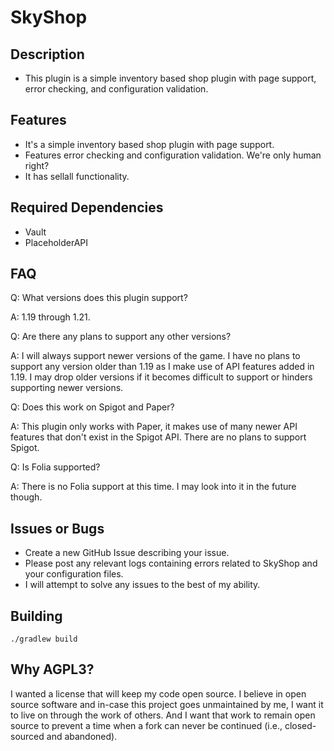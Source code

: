 # SkyShop
## Description
* This plugin is a simple inventory based shop plugin with page support, error checking, and configuration validation.

## Features
* It's a simple inventory based shop plugin with page support.
* Features error checking and configuration validation. We're only human right?
* It has sellall functionality.

## Required Dependencies
* Vault
* PlaceholderAPI

## FAQ
Q: What versions does this plugin support?

A: 1.19 through 1.21.

Q: Are there any plans to support any other versions?

A: I will always support newer versions of the game. I have no plans to support any version older than 1.19 as I make use of API features added in 1.19. I may drop older versions if it becomes difficult to support or hinders supporting newer versions.

Q: Does this work on Spigot and Paper?

A: This plugin only works with Paper, it makes use of many newer API features that don't exist in the Spigot API. There are no plans to support Spigot.

Q: Is Folia supported?

A: There is no Folia support at this time. I may look into it in the future though.

## Issues or Bugs
* Create a new GitHub Issue describing your issue.
* Please post any relevant logs containing errors related to SkyShop and your configuration files.
* I will attempt to solve any issues to the best of my ability.

## Building
```./gradlew build```

## Why AGPL3?
I wanted a license that will keep my code open source. I believe in open source software and in-case this project goes unmaintained by me, I want it to live on through the work of others. And I want that work to remain open source to prevent a time when a fork can never be continued (i.e., closed-sourced and abandoned).
